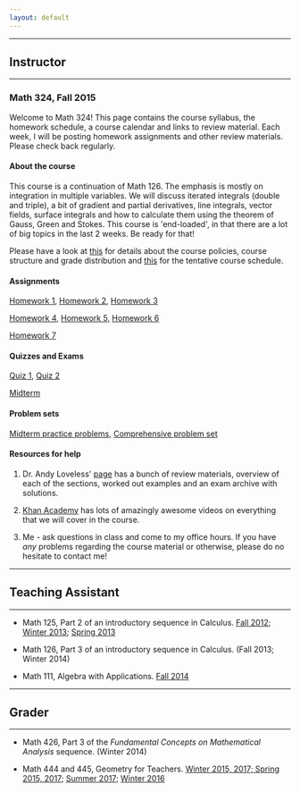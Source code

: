 ```yaml
---
layout: default
---
```

----------------
## Instructor
----------

### Math 324, Fall 2015
Welcome to Math 324! This page contains the course syllabus, the homework schedule, a course calendar and links to review material. 
Each week, I will be posting homework assignments and other review materials. Please check back regularly.

#### About the course

This course is a continuation of Math 126. The emphasis is mostly
on integration in multiple variables. We will discuss  iterated integrals (double and
triple), a bit of gradient and partial derivatives, line integrals, vector fields, surface integrals and  how to calculate
them using the theorem of Gauss, Green and Stokes. This course is 'end-loaded', in that there
are a lot of big topics in the last 2 weeks. Be ready for that!

Please have a look at [this](documents/syllabus_math_324_fall_2015.pdf) for details about the course policies, course structure and grade distribution and [this](documents/CourseSchedulefall15.pdf) for the tentative course schedule.

#### Assignments

[Homework 1](documents/math324fall2015hw1.pdf), [Homework 2](documents/math324fall2015hw2.pdf), [Homework 3](documents/math324fall2015hw3.pdf)

[Homework 4](documents/math324fall2015hw4.pdf), [Homework 5](documents/math324fall2015hw1.pdf), [Homework 6](documents/math324fall2015hw1.pdf)

[Homework 7](documents/math324fall2015hw1.pdf)

#### Quizzes and Exams

[Quiz 1](documents/Quiz1math324fall15.pdf), [Quiz 2](documents/Quiz2math324fall15.pdf)

[Midterm](documents/MidtermSolutions.pdf)

#### Problem sets

[Midterm practice problems](documents/practicemidtermmath324fall15.pdf), [Comprehensive problem set](documents/ReviewProblemsfall15.pdf)

#### Resources for help

1. Dr. Andy Loveless' [page](https://sites.math.washington.edu/~aloveles/ArchivedMaterials/Math324/index.html) has a bunch
of review materials, overview of each of the sections, worked out examples and an exam archive with solutions. 

2. [Khan Academy](https://www.khanacademy.org/math/multivariable-calculus) has lots of amazingly awesome videos on everything 
that we will cover in the course. 

3.  Me - ask questions in class and come to my office hours. If you have *any* problems regarding the course material or otherwise, 
please do no hesitate to contact me!

-----------------
## Teaching Assistant
------------------
* Math 125, Part 2 of an introductory sequence in Calculus. [Fall 2012](https://sites.math.washington.edu/~yuan/class/M125A12/index.html); [Winter 2013](https://sites.math.washington.edu/~ep2/classes/125/125.html); [Spring 2013](https://sites.math.washington.edu/~aloveles/Math125Spring2013/index.html)

* Math 126, Part 3 of an introductory sequence in Calculus. (Fall 2013; Winter 2014)

* Math 111, Algebra with Applications. [Fall 2014](https://sites.math.washington.edu/~aloveles/Math111Fall2014/index.html)

------------------------
## Grader
--------------------
* Math 426, Part 3 of the *Fundamental Concepts on Mathematical Analysis* sequence. (Winter 2014)

* Math 444 and 445, Geometry for Teachers. [Winter 2015, 2017; Spring 2015, 2017](https://sites.math.washington.edu/~lee/Courses/archives.html); [Summer 2017](https://sites.math.washington.edu/~lee/Courses/444-5-2017/); [Winter 2016](http://faculty.washington.edu/chirva/Math444_Winter2016/math444.html)
<br>
<br>


